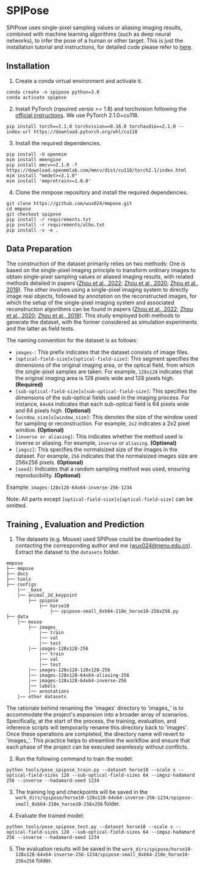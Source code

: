 # SPIPose
SPIPose uses single-pixel sampling values or aliasing imaging results, 
combined with machine learning algorithms (such as deep neural networks), 
to infer the pose of a human or other target. This is just the installation tutorial and instructions, for detailed code please refer to [here](https://github.com/wux024/mmpose/tree/spipose).

## Installation

1. Create a conda virtual environment and activate it.

```
conda create -n spipose python=3.8
conda activate spipose
```

2. Install PyTorch (rqeuired versio >= 1.8) and torchvision following 
the [official instructions](https://pytorch.org/). We use PyTorch 2.1.0+cu118.

```
pip install torch==2.1.0 torchvision==0.16.0 torchaudio==2.1.0 --index-url https://download.pytorch.org/whl/cu118
```

3. Install the required dependencies.

```
pip install -U openmim
mim install mmengine
pip install mmcv==2.1.0 -f https://download.openmmlab.com/mmcv/dist/cu118/torch2.1/index.html
mim install "mmdet>=3.1.0"
mim install 'mmpretrain>=1.0.0'
```

4. Clone the mmpose repository and install the required dependencies.

```
git clone https://github.com/wux024/mmpose.git
cd mmpose
git checkout spipose
pip install -r requirements.txt
pip install -r requirements/albu.txt
pip install -v -e .
```

## Data Preparation

The construction of the dataset primarily relies on two methods: One is based on the single-pixel 
imaging principle to transform ordinary images to obtain single-pixel sampling values or aliased 
imaging results, with related methods detailed in papers ([Zhou et al., 2022](https://doi.org/10.1016/j.optlaseng.2022.107101); 
[Zhou et al., 2020](https://doi.org/10.1007/s00340-020-07512-6);
[Zhou et al., 2019](https://doi.org/10.1088/2040-8986/ab1471)). 
The other involves using a single-pixel imaging system to directly image real 
objects, followed by annotation on the reconstructed images, for which the setup 
of the single-pixel imaging system and associated reconstruction algorithms can 
be found in papers ([Zhou et al., 2022](https://doi.org/10.1016/j.optlaseng.2022.107101); 
[Zhou et al., 2020](https://doi.org/10.1007/s00340-020-07512-6);
[Zhou et al., 2019](https://doi.org/10.1088/2040-8986/ab1471)). This study employed both methods to generate the dataset, 
with the former considered as simulation experiments and the latter as field tests.

The naming convention for the dataset is as follows:
- `images-`: This prefix indicates that the dataset consists of image files.
- `[optical-field-size]x[optical-field-size]`: This segment specifies the dimensions of the 
original imaging area, or the optical field, from which the single-pixel samples are taken. 
For example, `128x128` indicates that the original imaging area is 128 pixels wide and 128 pixels 
high. **(Required)**
- `[sub-optical-field-size]x[sub-optical-field-size]`: This specifies the dimensions of the 
sub-optical fields used in the imaging process. For instance, `64x64` indicates that each 
sub-optical field is 64 pixels wide and 64 pixels high. **(Optional)**
- `[window_size]x[window_size]`: This denotes the size of the window used for sampling or 
reconstruction. For example, `2x2` indicates a 2x2 pixel window. **(Optional)**
- `[inverse or aliasing]`: This indicates whether the method used is inverse or aliasing. 
For example, `inverse` or `aliasing`. **(Optional)**
- `[imgsz]`: This specifies the normalsized size of the images in the dataset. For example, `256` indicates 
that the normalsized images size are 256x256 pixels. **(Optional)**
- `[seed]`: Indicates that a random sampling method was used, ensuring reproducibility. **(Optional)**

Example: `images-128x128-64x64-inverse-256-1234`

Note: All parts except `[optical-field-size]x[optical-field-size]` can be omitted.

## Training , Evaluation and Prediction

1. The datasets (e.g. Mouse) used SPIPose could be downloaded by contacting the corresponding author and me (<EMAIL>wux024@nenu.edu.cn). Extract the dataset to the `datasets` folder.
```text
mmpose
├── mmpose
├── docs
├── tools
├── configs
    |── _base_
    |── animal_2d_keypoint
        ├── spipose
            ├── horse10
                ├── spipose-small_8xb64-210e_horse10-256x256.py
├── data
    │── mouse
        ├── images_
            |── train
            |── val
            |── test
        |── images-128x128-256
            |── train
            |── val
            |── test
        |── images-128x128-128x128-256
        |── images-128x128-64x64-aliasing-256
        |── images-128x128-64x64-inverse-256
        │── labels
        │── annotations
    |—— other datasets
```
The rationale behind renaming the 'images' directory to 'images_' is to accommodate the project's expansion into a broader array of scenarios. Specifically, at the start of the process, the training, evaluation, and inference scripts will temporarily rename this directory back to 'images'. Once these operations are completed, the directory name will revert to 'images_'. This practice helps to streamline the workflow and ensure that each phase of the project can be executed seamlessly without conflicts.

2. Run the following command to train the model:
```
python tools/pose_spipose_train.py --dataset horse10 --scale s --optical-field-sizes 128 --sub-optical-field-sizes 64 --imgsz-hadamard 256 --inverse --hadamard-seed 1234
```

3. The training log and checkpoints will be saved in the `work_dirs/spipose/horse10-128x128-64x64-inverse-256-1234/spipose-small_8xb64-210e_horse10-256x256` folder.

4. Evaluate the trained model:
``` 
python tools/pose_spipose_test.py --dataset horse10 --scale s --optical-field-sizes 128 --sub-optical-field-sizes 64 --imgsz-hadamard 256 --inverse --hadamard-seed 1234
```

5. The evaluation results will be saved in the `work_dirs/spipose/horse10-128x128-64x64-inverse-256-1234/spipose-small_8xb64-210e_horse10-256x256` folder.


